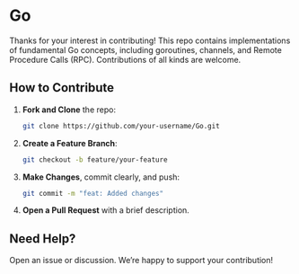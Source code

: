 # Go

Thanks for your interest in contributing! This repo contains implementations of fundamental Go concepts, including goroutines, channels, and Remote Procedure Calls (RPC). Contributions of all kinds are welcome.

## How to Contribute
1. **Fork and Clone** the repo:
   ```bash
   git clone https://github.com/your-username/Go.git
   ```
2. **Create a Feature Branch**:
   ```bash
   git checkout -b feature/your-feature
   ```
3. **Make Changes**, commit clearly, and push:
   ```bash
   git commit -m "feat: Added changes"
   ```
4. **Open a Pull Request** with a brief description.


## Need Help?
Open an issue or discussion. We’re happy to support your contribution!
